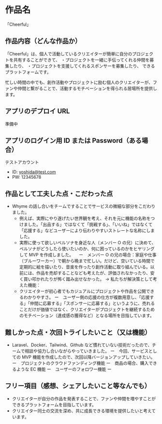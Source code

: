 # 作品名

「Cheerful」

## 作品内容（どんな作品か）

「Cheerful」は、個人で活動しているクリエイターが簡単に自分のプロジェクトを共有することができて、
・プロジェクトを一緒に手伝ってくれる仲間を募集したり、
・プロジェクトを支援してくれるスポンサーを募集したり、
できるプラットフォームです。

忙しい時間の中でも、創作活動やプロジェクトに励む個人のクリエイターが、ファンや仲間と繋がることで、活動するモチベーションを得られる居場所を提供します。

## アプリのデプロイ URL

準備中

## アプリのログイン用 ID または Password（ある場合）

テストアカウント

-   ID: yoshida@test.com
-   PW: 12345678

## 作品として工夫した点・こだわった点

-   Whyme の話し合いをチームですることでサービスの微細な部分をこだわりました。
    -   例えば、実際にやり遂げたい世界観を考え、それを元に機能の名称をつけました。「出品する」ではなくて「挑戦する」、「いいね」ではなくて「応援する」などユーザーにより伝わりやすいストレートな名称にしました。
    -   実際に使って欲しいペルソナを身近な人（メンバー O の兄）に決めて、ペルソナがどうしたら使いたいのか、何に困っているのかをヒヤリングして MVP を作成しました。
        　ー　メンバー O の兄の場合：家庭や仕事（ブルーワーカー）で朝から晩まで忙しい。だけど、空いている時間で定期的に絵を描いたり、音楽を作ったり創作活動に取り組んでいる。以前には、作品を売却することなども考えたが、評価されなかったり、安く買い叩かれたりが怖く踏み出せなかった。
        → 私たちが解決策として考えた機能：
    -   クリエイターが初心者でもカジュアルにプロジェクトや作品を公開できるわかりやすさ。
        ー　ユーザー側の応援の仕方が複数用意し、「応援する」「仲間に応募する」「スポンサーに応募する」というように、売れることだけが価値ではなく、クリエイターがプロジェクトを継続するためのモチベーション（達成感の獲得など）となる場所を目指しています。

## 難しかった点・次回トライしたいこと（又は機能）

-   Laravel、Docker、Tailwind、Github など慣れていない技術だったので、チームで相談や協力し合いながらやっていきました。
    ー　今回、サービスとしての MVP 機能を作成したので、次回以降バージョンアップしていきたい。
    ー　プロジェクトのクラウドファンディング機能
    ー　商品の場合、購入できるような EC 機能
    ー　ユーザーのフォロワー機能
    ー

## フリー項目（感想、シェアしたいこと等なんでも）

-   クリエイターが自分の作品を発表することで、ファンや仲間を増やすことができるプラットフォームを目指しています。
-   クリエイター同士の交流を深め、共に成長できる環境を提供したいと考えています。
